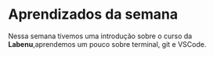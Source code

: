 # Aprendizados da semana
Nessa semana tivemos uma introdução sobre o curso da **Labenu**,aprendemos um pouco sobre terminal, git e VSCode.